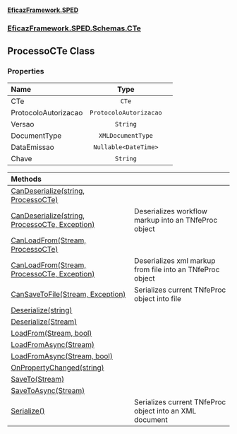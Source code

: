 #### [EficazFramework.SPED](EficazFrameworkSPED.md 'EficazFramework SPED')
### [EficazFramework.SPED.Schemas.CTe](EficazFramework.SPED.Schemas.CTe.md 'EficazFramework.SPED.Schemas.CTe')

## ProcessoCTe Class
### Properties

| Name | Type | |
| :--- | :---: | :--- |
| CTe | `CTe` |  |
| ProtocoloAutorizacao | `ProtocoloAutorizacao` |  |
| Versao | `String` |  |
| DocumentType | `XMLDocumentType` |  |
| DataEmissao | `Nullable<DateTime>` |  |
| Chave | `String` |  |

| Methods | |
| :--- | :--- |
| [CanDeserialize(string, ProcessoCTe)](EficazFramework.SPED.Schemas.CTe/ProcessoCTe/CanDeserialize(string,ProcessoCTe).md 'EficazFramework.SPED.Schemas.CTe.ProcessoCTe.CanDeserialize(string, EficazFramework.SPED.Schemas.CTe.ProcessoCTe)') | |
| [CanDeserialize(string, ProcessoCTe, Exception)](EficazFramework.SPED.Schemas.CTe/ProcessoCTe/CanDeserialize(string,ProcessoCTe,Exception).md 'EficazFramework.SPED.Schemas.CTe.ProcessoCTe.CanDeserialize(string, EficazFramework.SPED.Schemas.CTe.ProcessoCTe, System.Exception)') | Deserializes workflow markup into an TNfeProc object |
| [CanLoadFrom(Stream, ProcessoCTe)](EficazFramework.SPED.Schemas.CTe/ProcessoCTe/CanLoadFrom(Stream,ProcessoCTe).md 'EficazFramework.SPED.Schemas.CTe.ProcessoCTe.CanLoadFrom(System.IO.Stream, EficazFramework.SPED.Schemas.CTe.ProcessoCTe)') | |
| [CanLoadFrom(Stream, ProcessoCTe, Exception)](EficazFramework.SPED.Schemas.CTe/ProcessoCTe/CanLoadFrom(Stream,ProcessoCTe,Exception).md 'EficazFramework.SPED.Schemas.CTe.ProcessoCTe.CanLoadFrom(System.IO.Stream, EficazFramework.SPED.Schemas.CTe.ProcessoCTe, System.Exception)') | Deserializes xml markup from file into an TNfeProc object |
| [CanSaveToFile(Stream, Exception)](EficazFramework.SPED.Schemas.CTe/ProcessoCTe/CanSaveToFile(Stream,Exception).md 'EficazFramework.SPED.Schemas.CTe.ProcessoCTe.CanSaveToFile(System.IO.Stream, System.Exception)') | Serializes current TNfeProc object into file |
| [Deserialize(string)](EficazFramework.SPED.Schemas.CTe/ProcessoCTe/Deserialize(string).md 'EficazFramework.SPED.Schemas.CTe.ProcessoCTe.Deserialize(string)') | |
| [Deserialize(Stream)](EficazFramework.SPED.Schemas.CTe/ProcessoCTe/Deserialize(Stream).md 'EficazFramework.SPED.Schemas.CTe.ProcessoCTe.Deserialize(System.IO.Stream)') | |
| [LoadFrom(Stream, bool)](EficazFramework.SPED.Schemas.CTe/ProcessoCTe/LoadFrom(Stream,bool).md 'EficazFramework.SPED.Schemas.CTe.ProcessoCTe.LoadFrom(System.IO.Stream, bool)') | |
| [LoadFromAsync(Stream)](EficazFramework.SPED.Schemas.CTe/ProcessoCTe/LoadFromAsync(Stream).md 'EficazFramework.SPED.Schemas.CTe.ProcessoCTe.LoadFromAsync(System.IO.Stream)') | |
| [LoadFromAsync(Stream, bool)](EficazFramework.SPED.Schemas.CTe/ProcessoCTe/LoadFromAsync(Stream,bool).md 'EficazFramework.SPED.Schemas.CTe.ProcessoCTe.LoadFromAsync(System.IO.Stream, bool)') | |
| [OnPropertyChanged(string)](EficazFramework.SPED.Schemas.CTe/ProcessoCTe/OnPropertyChanged(string).md 'EficazFramework.SPED.Schemas.CTe.ProcessoCTe.OnPropertyChanged(string)') | |
| [SaveTo(Stream)](EficazFramework.SPED.Schemas.CTe/ProcessoCTe/SaveTo(Stream).md 'EficazFramework.SPED.Schemas.CTe.ProcessoCTe.SaveTo(System.IO.Stream)') | |
| [SaveToAsync(Stream)](EficazFramework.SPED.Schemas.CTe/ProcessoCTe/SaveToAsync(Stream).md 'EficazFramework.SPED.Schemas.CTe.ProcessoCTe.SaveToAsync(System.IO.Stream)') | |
| [Serialize()](EficazFramework.SPED.Schemas.CTe/ProcessoCTe/Serialize().md 'EficazFramework.SPED.Schemas.CTe.ProcessoCTe.Serialize()') | Serializes current TNfeProc object into an XML document |
